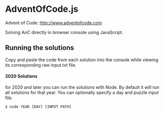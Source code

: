 # AdventOfCode.js
Advent of Code: http://www.adventofcode.com

Solving AoC directly in browser console using JavaScript.

## Running the solutions
Copy and paste the code from each solution into the console while viewing its corresponding raw input.txt file.

#### 2020 Solutions
for 2020 and later you can run the solutions with Node.  By default it will run all solutions for that year.  You can optionally specify a day and puzzle input file.

`$ node YEAR [DAY] [INPUT PATH]`
